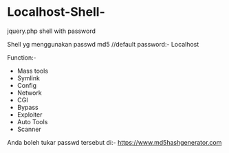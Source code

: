 # Localhost-Shell-
jquery.php shell with password 


Shell yg menggunakan passwd md5 
//default password:- Localhost

Function:-
- Mass tools
- Symlink
- Config
- Network
- CGI
- Bypass
- Exploiter
- Auto Tools
- Scanner

Anda boleh tukar passwd tersebut di:-
https://www.md5hashgenerator.com
